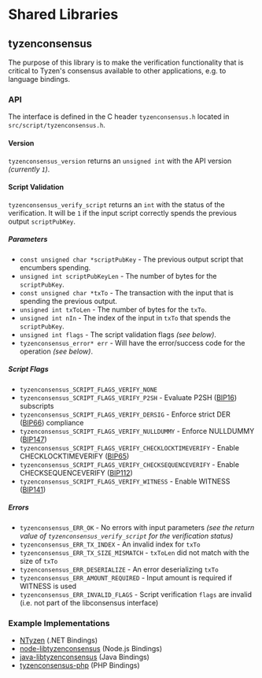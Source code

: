 Shared Libraries
================

## tyzenconsensus

The purpose of this library is to make the verification functionality that is critical to Tyzen's consensus available to other applications, e.g. to language bindings.

### API

The interface is defined in the C header `tyzenconsensus.h` located in `src/script/tyzenconsensus.h`.

#### Version

`tyzenconsensus_version` returns an `unsigned int` with the API version *(currently `1`)*.

#### Script Validation

`tyzenconsensus_verify_script` returns an `int` with the status of the verification. It will be `1` if the input script correctly spends the previous output `scriptPubKey`.

##### Parameters
- `const unsigned char *scriptPubKey` - The previous output script that encumbers spending.
- `unsigned int scriptPubKeyLen` - The number of bytes for the `scriptPubKey`.
- `const unsigned char *txTo` - The transaction with the input that is spending the previous output.
- `unsigned int txToLen` - The number of bytes for the `txTo`.
- `unsigned int nIn` - The index of the input in `txTo` that spends the `scriptPubKey`.
- `unsigned int flags` - The script validation flags *(see below)*.
- `tyzenconsensus_error* err` - Will have the error/success code for the operation *(see below)*.

##### Script Flags
- `tyzenconsensus_SCRIPT_FLAGS_VERIFY_NONE`
- `tyzenconsensus_SCRIPT_FLAGS_VERIFY_P2SH` - Evaluate P2SH ([BIP16](https://github.com/tyzen/bips/blob/master/bip-0016.mediawiki)) subscripts
- `tyzenconsensus_SCRIPT_FLAGS_VERIFY_DERSIG` - Enforce strict DER ([BIP66](https://github.com/tyzen/bips/blob/master/bip-0066.mediawiki)) compliance
- `tyzenconsensus_SCRIPT_FLAGS_VERIFY_NULLDUMMY` - Enforce NULLDUMMY ([BIP147](https://github.com/tyzen/bips/blob/master/bip-0147.mediawiki))
- `tyzenconsensus_SCRIPT_FLAGS_VERIFY_CHECKLOCKTIMEVERIFY` - Enable CHECKLOCKTIMEVERIFY ([BIP65](https://github.com/tyzen/bips/blob/master/bip-0065.mediawiki))
- `tyzenconsensus_SCRIPT_FLAGS_VERIFY_CHECKSEQUENCEVERIFY` - Enable CHECKSEQUENCEVERIFY ([BIP112](https://github.com/tyzen/bips/blob/master/bip-0112.mediawiki))
- `tyzenconsensus_SCRIPT_FLAGS_VERIFY_WITNESS` - Enable WITNESS ([BIP141](https://github.com/tyzen/bips/blob/master/bip-0141.mediawiki))

##### Errors
- `tyzenconsensus_ERR_OK` - No errors with input parameters *(see the return value of `tyzenconsensus_verify_script` for the verification status)*
- `tyzenconsensus_ERR_TX_INDEX` - An invalid index for `txTo`
- `tyzenconsensus_ERR_TX_SIZE_MISMATCH` - `txToLen` did not match with the size of `txTo`
- `tyzenconsensus_ERR_DESERIALIZE` - An error deserializing `txTo`
- `tyzenconsensus_ERR_AMOUNT_REQUIRED` - Input amount is required if WITNESS is used
- `tyzenconsensus_ERR_INVALID_FLAGS` - Script verification `flags` are invalid (i.e. not part of the libconsensus interface)

### Example Implementations
- [NTyzen](https://github.com/MetacoSA/NTyzen/blob/5e1055cd7c4186dee4227c344af8892aea54faec/NTyzen/Script.cs#L979-#L1031) (.NET Bindings)
- [node-libtyzenconsensus](https://github.com/bitpay/node-libtyzenconsensus) (Node.js Bindings)
- [java-libtyzenconsensus](https://github.com/dexX7/java-libtyzenconsensus) (Java Bindings)
- [tyzenconsensus-php](https://github.com/Bit-Wasp/tyzenconsensus-php) (PHP Bindings)
